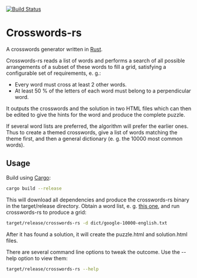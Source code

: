 [![Build Status](https://travis-ci.org/afck/crosswords-rs.svg?branch=master)](https://travis-ci.org/afck/crosswords-rs)

# Crosswords-rs

A crosswords generator written in [Rust](https://github.com/rust-lang/rust).

Crosswords-rs reads a list of words and performs a search of all possible arrangements of a
subset of these words to fill a grid, satisfying a configurable set of requirements, e. g.:

* Every word must cross at least 2 other words.
* At least 50 % of the letters of each word must belong to a perpendicular word.

It outputs the crosswords and the solution in two HTML files which can then be edited to give the
hints for the word and produce the complete puzzle.

If several word lists are preferred, the algorithm will prefer the earlier ones. Thus to create a
themed crosswords, give a list of words matching the theme first, and then a general dictionary
(e. g. the 10000 most common words).


## Usage

Build using [Cargo](https://crates.io/):
``` sh
cargo build --release
```
This will download all dependencies and produce the crosswords-rs binary in the target/release
directory. Obtain a word list, e. g.
[this one](https://github.com/first20hours/google-10000-english), and run
crosswords-rs to produce a grid:
``` sh
target/release/crosswords-rs -d dict/google-10000-english.txt
```
After it has found a solution, it will create the puzzle.html and solution.html files.

There are several command line options to tweak the outcome. Use the --help option to view them:
``` sh
target/release/crosswords-rs --help
```
